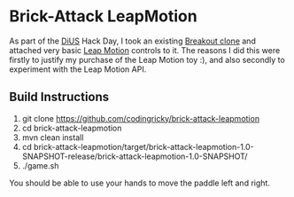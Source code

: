 Brick-Attack LeapMotion
========================

As part of the [DiUS](http://www.dius.com.au) Hack Day, I took an existing [Breakout clone](https://github.com/michaelskree/brick-attack) and attached very basic
[Leap Motion](https://www.leapmotion.com/) controls to it. The reasons I did this were firstly to justify my purchase of the Leap Motion toy :), and also secondly
to experiment with the Leap Motion API.


Build Instructions
------------------
1. git clone https://github.com/codingricky/brick-attack-leapmotion
2. cd brick-attack-leapmotion
3. mvn clean install
4. cd brick-attack-leapmotion/target/brick-attack-leapmotion-1.0-SNAPSHOT-release/brick-attack-leapmotion-1.0-SNAPSHOT/
5. ./game.sh

You should be able to use your hands to move the paddle left and right. 